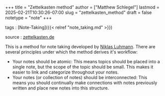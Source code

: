 +++
title = "Zettelkasten method"
author = ["Matthew Schlegel"]
lastmod = 2025-02-21T10:30:26-07:00
slug = "zettelkasten_method"
draft = false
notetype = "note"
+++

tags
: [Note-Taking]({{< relref "note_taking.md" >}})

source
: [zettelkasten.de](https://zettelkasten.de)

This is a method for note taking developed by [Niklas Luhmann](https://en.wikipedia.org/wiki/Niklas_Luhmann). There are several principles under which the method derives it's workflow:

-   Your notes should be atomic: This means topics should be placed into a single note, <span class="underline">but</span> the scope of the topic should be small. This makes it easier to link and categorize throughout your notes.
-   Your notes (or collection of notes) should be interconnected: This means you should continually make connections with notes previously written and place new notes into this structure.
